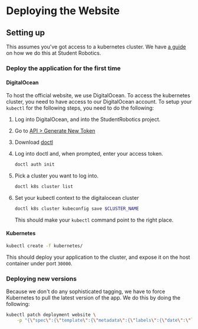 # Deploying the Website

## Setting up

This assumes you've got access to a kubernetes cluster. We have [a guide][guide]
on how we do this at Student Robotics.

### Deploy the application for the first time

#### DigitalOcean

To host the official website, we use DigitalOcean. To access the kubernetes cluster,
you need to have access to our DigitalOcean account. To setup your `kubectl` for the
following steps, you need to do the following:

1. Log into DigitalOcean, and into the StudentRobotics project.

2. Go to [API > Generate New Token][tokens]

3. Download [doctl][doctl]

4. Log into doctl and, when prompted, enter your access token.

   ```bash
   doctl auth init
   ```

5. Pick a cluster you want to log into.

   ```bash
   doctl k8s cluster list
   ```

5. Set your kubectl context to the digitalocean cluster

   ```bash
   doctl k8s cluster kubeconfig save $CLUSTER_NAME
   ```

   This should make your `kubectl` command point to the right place.

#### Kubernetes

```bash
kubectl create -f kubernetes/
```

This should deploy your application to the cluster, and expose it on the host
container under port `30000`.

### Deploying new versions

Because we don't do any sophisticated tagging, we have to force Kubernetes to
pull the latest version of the app. We do this by doing the following:

```bash
kubectl patch deployment website \
    -p "{\"spec\":{\"template\":{\"metadata\":{\"labels\":{\"date\":\"`date +'%s'`\"}}}}}"
```

[tokens]: https://cloud.digitalocean.com/account/api/tokens
[doctl]: https://github.com/digitalocean/doctl
[guide]: https://github.com/srobo/infrastructure#interacting-with-kubernetes
